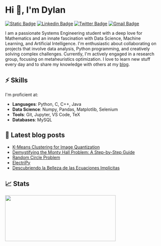 # Hi 👋, I'm Dylan


[![Static Badge](https://img.shields.io/badge/blog-dylannalex.github.io-orange)](https://dylannalex.github.io/) [![Linkedin Badge](https://img.shields.io/badge/-Dylan_Tintenfich-0072b1?style=flat&logo=Linkedin&logoColor=white)](https://www.linkedin.com/in/dylan-tintenfich/ "Connect on LinkedIn") [![Twitter Badge](https://img.shields.io/badge/-@dylantinten-00acee?style=flat&logo=Twitter&logoColor=white)](https://twitter.com/dylantinten "Follow on Twitter") [![Gmail Badge](https://img.shields.io/badge/-tintenfichdylan@gmail.com-c14438?style=flat&logo=Gmail&logoColor=white)](mailto:tintenfichdylan@gmail.com "Connect via Email")

I am a passionate Systems Engineering student with a deep love for Mathematics and an innate fascination with Data Science, Machine Learning, and Artificial Intelligence. I'm enthusiastic about collaborating on projects that involve data analysis, Python programming, and creatively solving complex challenges. Currently, I'm actively engaged in a research group, focusing on metaheuristics optimization. I love to learn new stuff every day and to share my knowledge with others at my [blog](https://dylannalex.github.io/).

## ⚡️ Skills

I'm proficient at:
- **Languages**: Python, C, C++, Java
- **Data Science**: Numpy, Pandas, Matplotlib, Selenium
- **Tools**: Git, Jupyter, VS Code, TeX
- **Databases**: MySQL

## 📕 Latest blog posts

<!-- BLOG-POST-LIST:START -->
- [K-Means Clustering for Image Quantization](https://dylannalex.github.io/image_quantization/)
- [Demystifying the Monty Hall Problem: A Step-by-Step Guide](https://dylannalex.github.io/monty_hall/)
- [Random Circle Problem](https://dylannalex.github.io/random_circle_problem/)
- [ElectriPy](https://dylannalex.github.io/electripy/)
- [Descubriendo la Belleza de las Ecuaciones Implícitas](https://dylannalex.github.io/belleza_de_las_funciones_implicitas/)
<!-- BLOG-POST-LIST:END -->

## 📈 Stats

<img height="150" width="360" src="https://github-readme-stats.vercel.app/api?username=dylannalex&show_icons=true&hide_border=true" />
